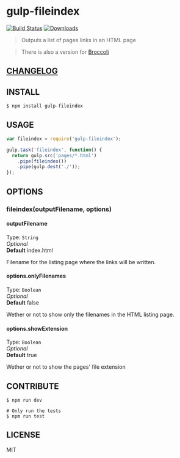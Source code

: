 # gulp-fileindex  

[![Build
Status](https://travis-ci.org/raiseandfall/gulp-fileindex.svg)](https://travis-ci.org/raiseandfall/gulp-fileindex) [![Downloads](https://img.shields.io/npm/dt/gulp-fileindex.svg)](https://www.npmjs.com/package/gulp-fileindex)

> Outputs a list of pages links in an HTML page

> There is also a version for [Broccoli](https://github.com/raiseandfall/broccoli-fileindex)

## [CHANGELOG](./CHANGELOG.md)

## INSTALL
```shell
$ npm install gulp-fileindex
```

## USAGE
```javascript
var fileindex = require('gulp-fileindex');

gulp.task('fileindex', function() {
  return gulp.src('pages/*.html')
    .pipe(fileindex())
    .pipe(gulp.dest('./'));
});
```

## OPTIONS

### fileindex(outputFilename, options)

#### outputFilename
Type: `String`  
_Optional_  
**Default** index.html  

Filename for the listing page where the links will be written.

#### options.onlyFilenames
Type: `Boolean`  
_Optional_  
**Default** false  

Wether or not to show only the filenames in the HTML listing page.

#### options.showExtension
Type: `Boolean`  
_Optional_  
**Default** true

Wether or not to show the pages' file extension

## CONTRIBUTE
```shell
$ npm run dev

# Only run the tests
$ npm run test
```

## LICENSE
MIT

